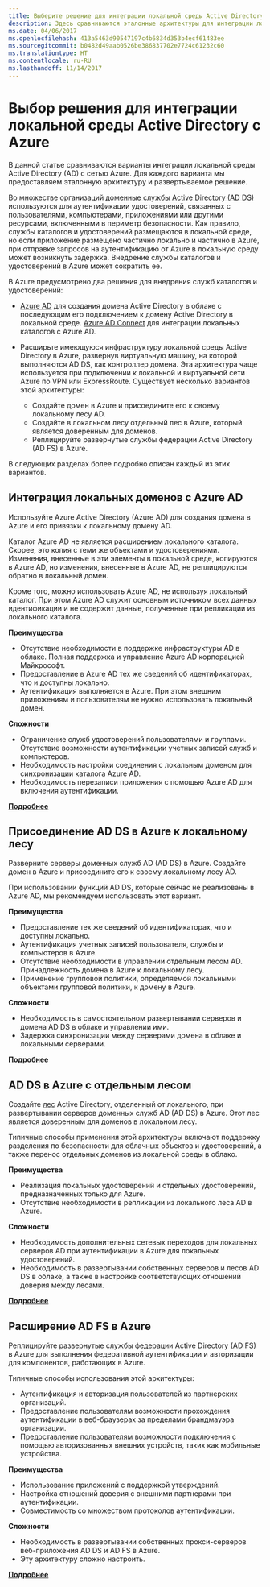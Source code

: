```yaml
---
title: Выберите решение для интеграции локальной среды Active Directory с Azure.
description: Здесь сравниваются эталонные архитектуры для интеграции локальной среды Active Directory с Azure.
ms.date: 04/06/2017
ms.openlocfilehash: 413a5463d90547197c4b6834d353b4ecf61483ee
ms.sourcegitcommit: b0482d49aab0526be386837702e7724c61232c60
ms.translationtype: HT
ms.contentlocale: ru-RU
ms.lasthandoff: 11/14/2017
---
```

# <a name="choose-a-solution-for-integrating-on-premises-active-directory-with-azure"></a>Выбор решения для интеграции локальной среды Active Directory с Azure

В данной статье сравниваются варианты интеграции локальной среды Active Directory (AD) с сетью Azure. Для каждого варианта мы предоставляем эталонную архитектуру и развертываемое решение.

Во множестве организаций [доменные службы Active Directory (AD DS)][active-directory-domain-services] используются для аутентификации удостоверений, связанных с пользователями, компьютерами, приложениями или другими ресурсами, включенными в периметр безопасности. Как правило, службы каталогов и удостоверений размещаются в локальной среде, но если приложение размещено частично локально и частично в Azure, при отправке запросов на аутентификацию от Azure в локальную среду может возникнуть задержка. Внедрение службы каталогов и удостоверений в Azure может сократить ее.

В Azure предусмотрено два решения для внедрения служб каталогов и удостоверений: 

* [Azure AD][azure-active-directory] для создания домена Active Directory в облаке c последующим его подключением к домену Active Directory в локальной среде. [Azure AD Connect][azure-ad-connect] для интеграции локальных каталогов с Azure AD.

* Расширьте имеющуюся инфраструктуру локальной среды Active Directory в Azure, развернув виртуальную машину, на которой выполняются AD DS, как контроллер домена. Эта архитектура чаще используется при подключении к локальной и виртуальной сети Azure по VPN или ExpressRoute. Существует несколько вариантов этой архитектуры: 

    - Создайте домен в Azure и присоедините его к своему локальному лесу AD.
    - Создайте в локальном лесу отдельный лес в Azure, который является доверенным для доменов.
    - Реплицируйте развернутые службы федерации Active Directory (AD FS) в Azure. 

В следующих разделах более подробно описан каждый из этих вариантов.

## <a name="integrate-your-on-premises-domains-with-azure-ad"></a>Интеграция локальных доменов с Azure AD

Используйте Azure Active Directory (Azure AD) для создания домена в Azure и его привязки к локальному домену AD. 

Каталог Azure AD не является расширением локального каталога. Скорее, это копия с теми же объектами и удостоверениями. Изменения, внесенные в эти элементы в локальной среде, копируются в Azure AD, но изменения, внесенные в Azure AD, не реплицируются обратно в локальный домен.

Кроме того, можно использовать Azure AD, не используя локальный каталог. При этом Azure AD служит основным источником всех данных идентификации и не содержит данные, полученные при репликации из локального каталога.


**Преимущества**

* Отсутствие необходимости в поддержке инфраструктуры AD в облаке. Полная поддержка и управление Azure AD корпорацией Майкрософт.
* Предоставление в Azure AD тех же сведений об идентификаторах, что и доступны локально.
* Аутентификация выполняется в Azure. При этом внешним приложениям и пользователям не нужно использовать локальный домен.

**Сложности**

* Ограничение служб удостоверений пользователями и группами. Отсутствие возможности аутентификации учетных записей служб и компьютеров.
* Необходимость настройки соединения с локальным доменом для синхронизации каталога Azure AD. 
* Необходимость перезаписи приложения с помощью Azure AD для включения аутентификации.

**[Подробнее][aad]**

## <a name="ad-ds-in-azure-joined-to-an-on-premises-forest"></a>Присоединение AD DS в Azure к локальному лесу

Разверните серверы доменных служб AD (AD DS) в Azure. Создайте домен в Azure и присоедините его к своему локальному лесу AD. 

При использовании функций AD DS, которые сейчас не реализованы в Azure AD, мы рекомендуем использовать этот вариант. 

**Преимущества**

* Предоставление тех же сведений об идентификаторах, что и доступны локально.
* Аутентификация учетных записей пользователя, службы и компьютеров в Azure.
* Отсутствие необходимости в управлении отдельным лесом AD. Принадлежность домена в Azure к локальному лесу.
* Применение групповой политики, определяемой локальными объектами групповой политики, к домену в Azure.

**Сложности**

* Необходимость в самостоятельном развертывании серверов и домена AD DS в облаке и управлении ими.
* Задержка синхронизации между серверами домена в облаке и локальными серверами.

**[Подробнее][ad-ds]**

## <a name="ad-ds-in-azure-with-a-separate-forest"></a>AD DS в Azure с отдельным лесом

Создайте [лес][ad-forest-defn] Active Directory, отделенный от локального, при развертывании серверов доменных служб AD (AD DS) в Azure. Этот лес является доверенным для доменов в локальном лесу.

Типичные способы применения этой архитектуры включают поддержку разделения по безопасности для облачных объектов и удостоверений, а также перенос отдельных доменов из локальной среды в облако.

**Преимущества**

* Реализация локальных удостоверений и отдельных удостоверений, предназначенных только для Azure.
* Отсутствие необходимости в репликации из локального леса AD в Azure.

**Сложности**

* Необходимость дополнительных сетевых переходов для локальных серверов AD при аутентификации в Azure для локальных удостоверений.
* Необходимость в развертывании собственных серверов и лесов AD DS в облаке, а также в настройке соответствующих отношений доверия между лесами.

**[Подробнее][ad-ds-forest]**

## <a name="extend-ad-fs-to-azure"></a>Расширение AD FS в Azure

Реплицируйте развернутые службы федерации Active Directory (AD FS) в Azure для выполнения федеративной аутентификации и авторизации для компонентов, работающих в Azure. 

Типичные способы использования этой архитектуры:

* Аутентификация и авторизация пользователей из партнерских организаций.
* Предоставление пользователям возможности прохождения аутентификации в веб-браузерах за пределами брандмауэра организации.
* Предоставление пользователям возможности подключения с помощью авторизованных внешних устройств, таких как мобильные устройства. 

**Преимущества**

* Использование приложений с поддержкой утверждений.
* Настройка отношений доверия с внешними партнерами при аутентификации.
* Совместимость со множеством протоколов аутентификации.

**Сложности**

* Необходимость в развертывании собственных прокси-серверов веб-приложения AD DS и AD FS в Azure.
* Эту архитектуру сложно настроить.

**[Подробнее][adfs]**

<!-- links -->

[aad]: ./azure-ad.md
[ad-ds]: ./adds-extend-domain.md
[ad-ds-forest]: ./adds-forest.md
[ad-forest-defn]: https://msdn.microsoft.com/library/ms676906.aspx
[adfs]: ./adfs.md

[active-directory-domain-services]: https://technet.microsoft.com/library/dd448614.aspx
[azure-active-directory]: /azure/active-directory-domain-services/active-directory-ds-overview
[azure-ad-connect]: /azure/active-directory/active-directory-aadconnect
